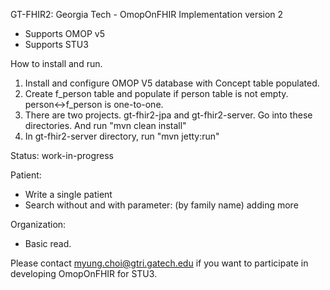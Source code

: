 GT-FHIR2: Georgia Tech - OmopOnFHIR Implementation version 2
- Supports OMOP v5
- Supports STU3

How to install and run.

1. Install and configure OMOP V5 database with Concept table populated. 
2. Create f_person table and populate if person table is not empty. person<->f_person is one-to-one.
3. There are two projects. gt-fhir2-jpa and gt-fhir2-server. Go into these directories. And run "mvn clean install"
4. In gt-fhir2-server directory, run "mvn jetty:run"


Status: work-in-progress

Patient: 
- Write a single patient
- Search without and with parameter: (by family name) adding more

Organization:
- Basic read.

Please contact myung.choi@gtri.gatech.edu if you want to participate in developing OmopOnFHIR for STU3.
